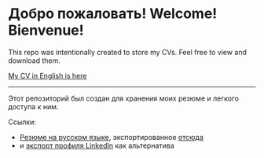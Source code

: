 # Добро пожаловать! Welcome! Bienvenue!

This repo was intentionally created to store my CVs. Feel free to view and download them.

[My CV in English is here](Somov%20D.N.%20CV.pdf)

------------------

Этот репозиторий был создан для хранения моих резюме и легкого доступа к ним.

Ссылки:
- [Резюме на русском языке](Резюме%20Сомов%20Дмитрий%20Николаевич.pdf), экспортированное [отсюда](https://www.superjob.ru/resume/senior-java-razrabotchik-53863203.html)
- и [экспорт профиля LinkedIn](LinkedIn%20Сомов%20Дмитрий%20Николаевич.pdf) как альтернатива
